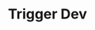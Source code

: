 ---
created: '2025-09-16T15:05:15.655620'
modified: '2025-09-17T15:33:51.726527'
ship_factor: 5
subtype: trigger-dev
tags: []
title: Trigger Dev
type: general
version: 1
---